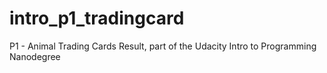 # intro_p1_tradingcard
P1 - Animal Trading Cards Result, part of the Udacity Intro to Programming Nanodegree
